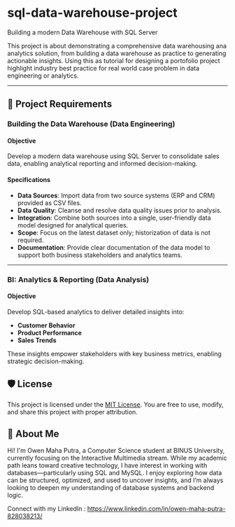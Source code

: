 # sql-data-warehouse-project
Building a modern Data Warehouse with SQL Server  

This project is about demonstrating a comprehensive data warehousing ana analytics solution, from building a data warehouse as practice to generating actionable insights. Using this as tutorial for 
designing a portofolio project highlight industry best practice for real world case problem in data engineering or analytics.

---

## 🚀 Project Requirements

### Building the Data Warehouse (Data Engineering)

#### Objective
Develop a modern data warehouse using SQL Server to consolidate sales data, enabling analytical reporting and informed decision-making.

#### Specifications
- **Data Sources**: Import data from two source systems (ERP and CRM) provided as CSV files.
- **Data Quality**: Cleanse and resolve data quality issues prior to analysis.
- **Integration**: Combine both sources into a single, user-friendly data model designed for analytical queries.
- **Scope**: Focus on the latest dataset only; historization of data is not required.
- **Documentation**: Provide clear documentation of the data model to support both business stakeholders and analytics teams.

---

### BI: Analytics & Reporting (Data Analysis)

#### Objective
Develop SQL-based analytics to deliver detailed insights into:
- **Customer Behavior**
- **Product Performance**
- **Sales Trends**

These insights empower stakeholders with key business metrics, enabling strategic decision-making.  

## 🛡️ License

This project is licensed under the [MIT License](LICENSE). You are free to use, modify, and share this project with proper attribution.

## 🌟 About Me

Hi! I'm Owen Maha Putra, a Computer Science student at BINUS University, currently focusing on the Interactive Multimedia stream. While my academic path leans toward creative technology, I have interest in working with databases—particularly using SQL and MySQL. I enjoy exploring how data can be structured, optimized, and used to uncover insights, and I’m always looking to deepen my understanding of database systems and backend logic.

Connect with my LinkedIn : https://www.linkedin.com/in/owen-maha-putra-828038213/
